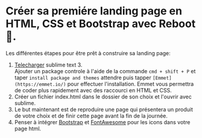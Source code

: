 Créer sa premiére landing page en HTML, CSS et Bootstrap avec Reboot 🚀.
=======================================================================
Les différentes étapes pour être prêt à construire sa landing page:

1. [Telecharger](https://www.sublimetext.com/3) sublime text 3. <br />
Ajouter un package controle à l'aide de la commande `cmd + shift + P` et taper `install package and themes` attendre puis tapper `[Emmet](https://emmet.io/)` pour effectuer l'installation. Emmet vous permettra de coder plus rapidement avec des raccourci en HTML et CSS.
2. Créer un fichier index.html dans le dossier de son choix et l'ouvrir avec sublime.
3. Le but maintenant est de reproduire une page qui présentera un produit de votre choix et de finir cette page avant la fin de la journée.
4. Penser à intégrer [Bootstrap](http://getbootstrap.com/getting-started/) et [FontAwesome](http://fontawesome.io/get-started/) pour les icons dans votre page html.
